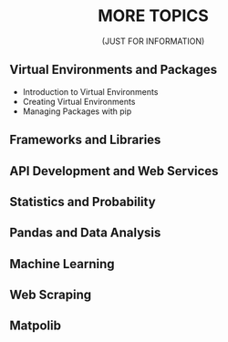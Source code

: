 <h1 align="center">MORE TOPICS</h1>
<center>(JUST FOR INFORMATION)</center>


## Virtual Environments and Packages
- Introduction to Virtual Environments
- Creating Virtual Environments
- Managing Packages with pip

## Frameworks and Libraries

## API Development and Web Services

## Statistics and Probability 

## Pandas and Data Analysis

## Machine Learning

## Web Scraping

## Matpolib
